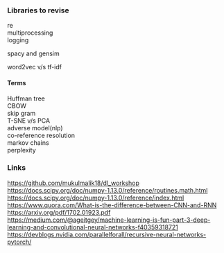 ### Libraries to revise
re  
multiprocessing  
logging  

spacy and gensim  

word2vec v/s tf-idf

#### Terms
Huffman tree  
CBOW  
skip gram  
T-SNE v/s PCA  
adverse model(nlp)  
co-reference resolution  
markov chains  
perplexity  




### Links  
https://github.com/mukulmalik18/dl_workshop
https://docs.scipy.org/doc/numpy-1.13.0/reference/routines.math.html
https://docs.scipy.org/doc/numpy-1.13.0/reference/index.html  
https://www.quora.com/What-is-the-difference-between-CNN-and-RNN  
https://arxiv.org/pdf/1702.01923.pdf  
https://medium.com/@ageitgey/machine-learning-is-fun-part-3-deep-learning-and-convolutional-neural-networks-f40359318721  
https://devblogs.nvidia.com/parallelforall/recursive-neural-networks-pytorch/  





